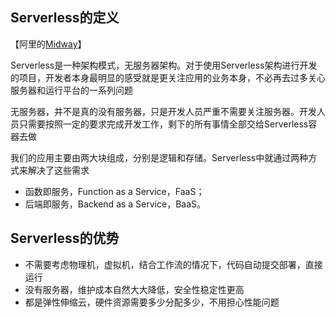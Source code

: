 ## Serverless的定义

【阿里的[Midway](https://github.com/midwayjs/midway)】

Serverless是一种架构模式，无服务器架构。对于使用Serverless架构进行开发的项目，开发者本身最明显的感受就是更关注应用的业务本身，不必再去过多关心服务器和运行平台的一系列问题

无服务器，并不是真的没有服务器，只是开发人员严重不需要关注服务器。开发人员只需要按照一定的要求完成开发工作，剩下的所有事情全部交给Serverless容器去做

我们的应用主要由两大块组成，分别是逻辑和存储。Serverless中就通过两种方式来解决了这些需求
- 函数即服务，Function as a Service，FaaS；
- 后端即服务，Backend as a Service，BaaS。

## Serverless的优势

* 不需要考虑物理机，虚拟机，结合工作流的情况下，代码自动提交部署，直接运行
* 没有服务器，维护成本自然大大降低，安全性稳定性更高
* 都是弹性伸缩云，硬件资源需要多少分配多少，不用担心性能问题
 